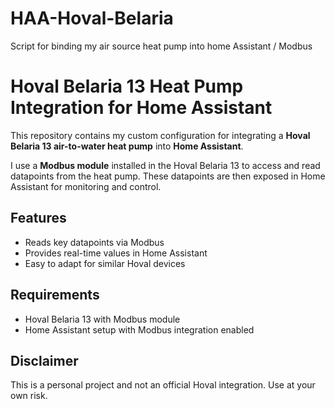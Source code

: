 # HAA-Hoval-Belaria
Script for binding my air source heat pump into home Assistant / Modbus

# Hoval Belaria 13 Heat Pump Integration for Home Assistant

This repository contains my custom configuration for integrating a **Hoval Belaria 13 air-to-water heat pump** into **Home Assistant**.  

I use a **Modbus module** installed in the Hoval Belaria 13 to access and read datapoints from the heat pump. These datapoints are then exposed in Home Assistant for monitoring and control.  

## Features
- Reads key datapoints via Modbus  
- Provides real-time values in Home Assistant  
- Easy to adapt for similar Hoval devices  

## Requirements
- Hoval Belaria 13 with Modbus module  
- Home Assistant setup with Modbus integration enabled  

## Disclaimer
This is a personal project and not an official Hoval integration. Use at your own risk.  
